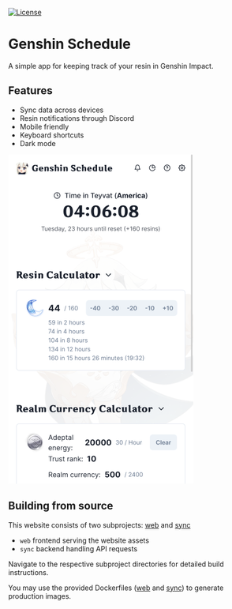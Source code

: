 [![License](https://img.shields.io/badge/License-MIT-blue.svg)](https://github.com/Seeker14491/genshin-schedule/blob/master/LICENSE)

# Genshin Schedule

A simple app for keeping track of your resin in Genshin Impact.

## Features

- Sync data across devices
- Resin notifications through Discord
- Mobile friendly
- Keyboard shortcuts
- Dark mode

![home](images/home.png)

## Building from source

This website consists of two subprojects: [web](web) and [sync](sync)

- `web` frontend serving the website assets
- `sync` backend handling API requests

Navigate to the respective subproject directories for detailed build instructions.

You may use the provided Dockerfiles ([web](web/Dockerfile) and [sync](sync/Dockerfile)) to generate production images.
